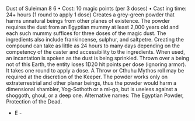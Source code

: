 Dust of Suleiman 8 6
• Cost:  10 magic points (per 3 doses)
•
 Cast
ing time: 24+ hours (1 round to apply 1 dose)
Creates a grey-green powder that harms unnatural beings 
from other planes of existence. The powder requires the dust from an Egyptian mummy at least 2,000 years old and 
each such mummy suffices for three doses of the magic 
dust. The ingredients also include frankincense, sulphur, 
and saltpetre. Creating the compound can take as little as 
24 hours to many days depending on the competency of 
the caster and accessibility to the ingredients.
When used, an incantation is spoken as the dust is being 
sprinkled. Thrown over a being not of this Earth, the entity 
loses 1D20 hit points per dose (ignoring armor). It takes 
one round to apply a dose. A Throw or Cthuhu Mythos 
roll may be required at the discretion of the Keeper.
The powder works only on extraterrestrial and other 
planar beings, thus the powder would harm a dimensional 
shambler, Yog-Sothoth or a mi-go, but is useless against a 
shoggoth, ghoul, or a deep one.
Alternative names: The Egyptian Powder, Protection of the 
Dead.

- E -
